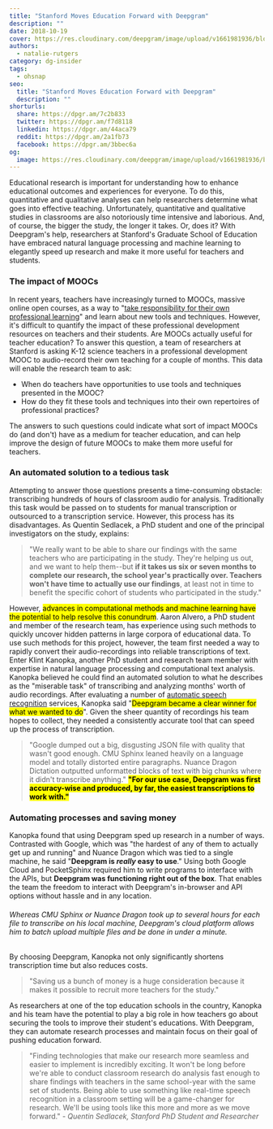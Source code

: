 ```yaml
---
title: "Stanford Moves Education Forward with Deepgram"
description: ""
date: 2018-10-19
cover: https://res.cloudinary.com/deepgram/image/upload/v1661981936/blog/customer-story-stanford-moves-education-forward-with-deepgram/placeholder-post-image%402x.jpg
authors:
  - natalie-rutgers
category: dg-insider
tags:
  - ohsnap
seo:
  title: "Stanford Moves Education Forward with Deepgram"
  description: ""
shorturls:
  share: https://dpgr.am/7c2b833
  twitter: https://dpgr.am/f7d8118
  linkedin: https://dpgr.am/44aca79
  reddit: https://dpgr.am/2a1fb73
  facebook: https://dpgr.am/3bbec6a
og:
  image: https://res.cloudinary.com/deepgram/image/upload/v1661981936/blog/customer-story-stanford-moves-education-forward-with-deepgram/placeholder-post-image%402x.jpg
---
```


Educational research is important for understanding how to enhance educational outcomes and experiences for everyone. To do this, quantitative and qualitative analyses can help researchers determine what goes into effective teaching. Unfortunately, quantitative and qualitative studies in classrooms are also notoriously time intensive and laborious. And, of course, the bigger the study, the longer it takes. Or, does it? With Deepgram's help, researchers at Stanford's Graduate School of Education have embraced natural language processing and machine learning to elegantly speed up research and make it more useful for teachers and students.

### The impact of MOOCs

In recent years, teachers have increasingly turned to MOOCs, massive online open courses, as a way to "[take responsibility for their own professional learning](https://www.forbes.com/sites/skollworldforum/2013/06/10/moocs-for-teachers-theyre-learners-too/#4a877ebf160c)" and learn about new tools and techniques. However, it's difficult to quantify the impact of these professional development resources on teachers and their students. Are MOOCs actually useful for teacher education? To answer this question, a team of researchers at Stanford is asking K-12 science teachers in a professional development MOOC to audio-record their own teaching for a couple of months. This data will enable the research team to ask:

*   When do teachers have opportunities to use tools and techniques presented in the MOOC?
*   How do they fit these tools and techniques into their own repertoires of professional practices?

The answers to such questions could indicate what sort of impact MOOCs do (and don't) have as a medium for teacher education, and can help improve the design of future MOOCs to make them more useful for teachers.

### An automated solution to a tedious task

Attempting to answer those questions presents a time-consuming obstacle: transcribing hundreds of hours of classroom audio for analysis. Traditionally this task would be passed on to students for manual transcription or outsourced to a transcription service. However, this process has its disadvantages. As Quentin Sedlacek, a PhD student and one of the principal investigators on the study, explains:

> "We really want to be able to share our findings with the same teachers who are participating in the study. They're helping us out, and we want to help them--but **if it takes us six or seven months to complete our research, the school year's practically over. Teachers won't have time to actually use our findings**, at least not in time to benefit the specific cohort of students who participated in the study."

However, <mark>advances in computational methods and machine learning have the potential to help resolve this conundrum</mark>. Aaron Alvero, a PhD student and member of the research team, has experience using such methods to quickly uncover hidden patterns in large corpora of educational data. To use such methods for this project, however, the team first needed a way to rapidly convert their audio-recordings into reliable transcriptions of text. Enter Klint Kanopka, another PhD student and research team member with expertise in natural language processing and computational text analysis. Kanopka believed he could find an automated solution to what he describes as the "miserable task" of transcribing and analyzing months' worth of audio recordings. After evaluating a number of [automatic speech recognition](https://blog.deepgram.com/what-is-asr/) services, Kanopka said "<mark>Deepgram became a clear winner for what we wanted to do</mark>". Given the sheer quantity of recordings his team hopes to collect, they needed a consistently accurate tool that can speed up the process of transcription.

> "Google dumped out a big, disgusting JSON file with quality that wasn't good enough. CMU Sphinx leaned heavily on a language model and totally distorted entire paragraphs. Nuance Dragon Dictation outputted unformatted blocks of text with big chunks where it didn't transcribe anything." <mark>**"For our use case, Deepgram was first accuracy-wise and produced, by far, the easiest transcriptions to work with."**</mark>

### Automating processes and saving money

Kanopka found that using Deepgram sped up research in a number of ways. Contrasted with Google, which was "the hardest of any of them to actually get up and running" and Nuance Dragon which was tied to a single machine, he said "**Deepgram is _really_ easy to use**." Using both Google Cloud and PocketSphinx required him to write programs to interface with the APIs, but **Deepgram was functioning right out of the box**. That enables the team the freedom to interact with Deepgram's in-browser and API options without hassle and in any location.

###### Whereas CMU Sphinx or Nuance Dragon took up to several hours for each file to transcribe on his local machine, Deepgram's cloud platform allows him to batch upload multiple files and be done in under a minute.

By choosing Deepgram, Kanopka not only significantly shortens transcription time but also reduces costs.

> "Saving us a bunch of money is a huge consideration because it makes it possible to recruit more teachers for the study."

As researchers at one of the top education schools in the country, Kanopka and his team have the potential to play a big role in how teachers go about securing the tools to improve their student's educations. With Deepgram, they can automate research processes and maintain focus on their goal of pushing education forward.

> "Finding technologies that make our research more seamless and easier to implement is incredibly exciting. It won't be long before we're able to conduct classroom research do analysis fast enough to share findings with teachers in the same school-year with the same set of students. Being able to use something like real-time speech recognition in a classroom setting will be a game-changer for research. We'll be using tools like this more and more as we move forward." _- Quentin Sedlacek, Stanford PhD Student and Researcher_
